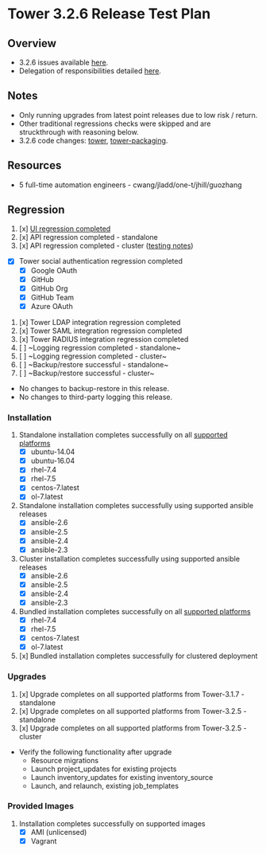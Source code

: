 # Tower 3.2.6 Release Test Plan

## Overview

* 3.2.6 issues available [here](https://github.com/ansible/tower/issues?q=is%3Aopen+is%3Aissue+milestone%3Arelease_3.2.6).
* Delegation of responsibilities detailed [here](https://docs.google.com/document/d/1Y6-DIQKvYcP5bYx_6ZIrYDfE02zs1WUWKzL0o7CdB_Q/edit#heading=h.b2kqk0uyep52).

## Notes

* Only running upgrades from latest point releases due to low risk / return.
* Other traditional regressions checks were skipped and are struckthrough with reasoning below.
* 3.2.6 code changes: [tower](https://github.com/ansible/tower/compare/release_3.2.5...release_3.2.6), [tower-packaging](https://github.com/ansible/tower-packaging/compare/release_3.2.5...release_3.2.6).

## Resources
* 5 full-time automation engineers - cwang/jladd/one-t/jhill/guozhang

## Regression
1. [x] [UI regression completed](https://docs.google.com/document/d/1fCOn33OzpuSEa4R_b8MuFJzRBITqdAZlmfM0jUcziuc/edit)
1. [x] API regression completed - standalone
1. [x] API regression completed - cluster ([testing notes](https://docs.google.com/spreadsheets/d/1Gn6YoEVKhs1QEBthJ1ORvxms9ACl7ySHbadh6Pz1mAY/edit?usp=sharing))
- [x] Tower social authentication regression completed
  - [x] Google OAuth
  - [x] GitHub
  - [x] GitHub Org
  - [x] GitHub Team
  - [x] Azure OAuth
1. [x] Tower LDAP integration regression completed
1. [x] Tower SAML integration regression completed
1. [x] Tower RADIUS integration regression completed
1. [ ] ~Logging regression completed - standalone~
1. [ ] ~Logging regression completed - cluster~
1. [ ] ~Backup/restore successful - standalone~
1. [ ] ~Backup/restore successful - cluster~
* No changes to backup-restore in this release.
* No changes to third-party logging this release.

### Installation
1. Standalone installation completes successfully on all [supported platforms](https://docs.ansible.com/ansible-tower/3.2.3/html/installandreference/requirements_refguide.html)
    * [x] ubuntu-14.04
    * [x] ubuntu-16.04
    * [x] rhel-7.4
    * [x] rhel-7.5
    * [x] centos-7.latest
    * [x] ol-7.latest
1. Standalone installation completes successfully using supported ansible releases
    * [x] ansible-2.6
    * [x] ansible-2.5
    * [x] ansible-2.4
    * [x] ansible-2.3
1. Cluster installation completes successfully using supported ansible releases
    * [x] ansible-2.6
    * [x] ansible-2.5
    * [x] ansible-2.4
    * [x] ansible-2.3
1. Bundled installation completes successfully on all [supported platforms](https://docs.ansible.com/ansible-tower/3.2.3/html/installandreference/tower_installer.html#bundled-install)
    * [x] rhel-7.4
    * [x] rhel-7.5
    * [x] centos-7.latest
    * [x] ol-7.latest
1. [x] Bundled installation completes successfully for clustered deployment

### Upgrades
1. [x] Upgrade completes on all supported platforms from Tower-3.1.7 - standalone
1. [x] Upgrade completes on all supported platforms from Tower-3.2.5 - standalone
1. [x] Upgrade completes on all supported platforms from Tower-3.2.5 - cluster
* Verify the following functionality after upgrade
    * Resource migrations
    * Launch project_updates for existing projects
    * Launch inventory_updates for existing inventory_source
    * Launch, and relaunch, existing job_templates

### Provided Images
1. Installation completes successfully on supported images
    * [x] AMI (unlicensed)
    * [x] Vagrant
